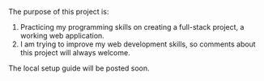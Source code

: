 The purpose of this project is:
  1. Practicing my programming skills on creating a full-stack project, a working web application.
  2. I am trying to improve my web development skills, so comments about this project will always welcome.

The local setup guide will be posted soon.
